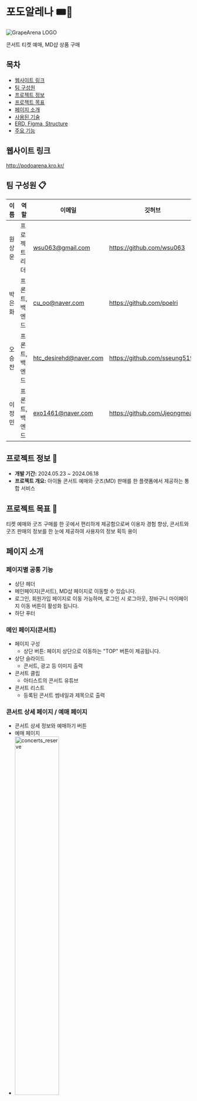 # 포도알레나 🎟️🍇

![GrapeArena LOGO](./GRAPEARENA_LOGO.png)

 콘서트 티켓 예매, MD샵 상품 구매

## 목차
- [웹사이트 링크](#웹사이트-링크)
- [팀 구성원](#팀-구성원-)
- [프로젝트 정보](#프로젝트-정보-)
- [프로젝트 목표](#프로젝트-목표-)
- [페이지 소개](#페이지-소개)
- [사용된 기술](#사용된-기술-)
- [ERD, Figma, Structure](#erd-figma-structure)
- [주요 기능](#주요-기능-)

## 웹사이트 링크
http://podoarena.kro.kr/

 
## 팀 구성원 📋

| 이름   | 역할            | 이메일                   | 깃허브 |
|--------|-----------------|--------------------------|----------------|
| 원상운 | 프로젝트 리더 | wsu063@gmail.com      | https://github.com/wsu063  |
| 박은화 | 프론트, 백엔드 | cu_oo@naver.com     | https://github.com/poelri |
| 오승찬 | 프론트, 백엔드 | htc_desirehd@naver.com     | https://github.com/sseung519 |
| 이정민 | 프론트, 백엔드 | exo1461@naver.com | https://github.com/Jjeongmean |

## 프로젝트 정보 📃
- **개발 기간:** 2024.05.23 ~ 2024.06.18
- **프로젝트 개요:** 아이돌 콘서트 예매와 굿즈(MD) 판매를 한 플랫폼에서 제공하는 통합 서비스

## 프로젝트 목표 🎯

티켓 예매와 굿즈 구매를 한 곳에서 편리하게 제공함으로써 이용자 경험 향상, 콘서트와 굿즈 판매의 정보를 한 눈에 제공하여 사용자의 정보 획득 용이

## 페이지 소개

### 페이지별 공통 기능
- 상단 헤더
 - 메인페이지(콘서트), MD샵 페이지로 이동할 수 있습니다.
 - 로그인, 회원가입 페이지로 이동 가능하며, 로그인 시 로그아웃, 장바구니 마이페이지 이동 버튼이 활성화 됩니다.
- 하단 푸터

### 메인 페이지(콘서트)
- 페이지 구성
  - 상단 버튼: 페이지 상단으로 이동하는 "TOP" 버튼이 제공됩니다.
- 상단 슬라이드
  - 콘서트, 광고 등 이미지 출력
- 콘서트 클립
  - 아티스트의 콘서트 유튜브
- 콘서트 리스트
  - 등록된 콘서트 썸네일과 제목으로 출력
    
### 콘서트 상세 페이지 / 예매 페이지
- 콘서트 상세 정보와 예매하기 버튼
- 예매 페이지
- <img src="./concerts_reserve.gif" alt="concerts_reserve" style="width:50%;">

### MD 페이지
- 상단 슬라이드
  - 굿즈 광고 배너
- 굿즈 리스트
  - 굿즈 카테고리별 분류
  - <img src="./goods_filter.gif" alt="goods_filter" style="width:50%;">
  - 굿즈 이름 검색
  - 굿즈 리스트 출력(상품 20개씩 출력)
  - 페이징 처리

### MD 상세 페이지
- 페이지 구성
  - 상단 버튼: 페이지 상단으로 이동하는 "TOP" 버튼이 제공됩니다.
- 상품 정보
  - 상품 이미지: 대표 상품 이미지가 표시됩니다.
  - 상품 정보: 상품 이름과 가격이 표시됩니다. 무료배송 여부도 함께 표시됩니다.
  - 상품 수량 선택: 수량을 선택할 수 있는 인터페이스가 제공되며, 최대 구매 가능 수량이 표시됩니다.
- 구매 옵션
  - 장바구니 추가 및 구매: 사용자가 로그인 상태에 따라 "장바구니 추가"와 "바로 구매" 버튼이 제공됩니다.
  - 로그인하지 않은 경우: "장바구니 추가" 버튼이 비활성화 상태로 표시됩니다.
  - 로그인한 경우: "바로 구매" 버튼과 함께 "장바구니 추가" 버튼이 활성화 상태로 표시됩니다.
- 상품 설명 탭
  - 상품 설명: 상품의 세부 정보와 이미지가 포함된 탭이 제공됩니다.
- 기타 기능
  - 판매 공지: 상품의 판매 관련 정보가 포함된 공지사항이 표시됩니다.

### 로그인/회원가입/아이디 찾기/비밀번호 찾기/회원정보 수정 페이지
- 로그인 페이지
 - 아이디와 패스워드를 올바르게 입력하면 로그인이 가능합니다.
 - 아이디 정보를 쿠키에 저장하여 다음 로그인 시, 로그인 했던 아이디가 자동 입력됩니다.
 - 존재하지 않는 아이디와 올바르지 않은 패스워드 입력 시 안내 문구를 보여줍니다.
 - 아이디 찾기/ 비밀번호 찾기/ 회원가입 페이지로 이동 가능합니다.

- 회원가입 페이지
  - 회원정보(이름, 이메일, 패스워드, 주소, 전화번호)를 입력할 수 있습니다.
  - 이미 등록된 이메일과 번호는 중복으로 입력할 수 없습니다.
  - 회원 정보 설정
   - 이름
   - 이메일: email@email.com 형식 확인
   - 비밀번호: 8~16자 알파벳 대,소문자, 특수문자 포함
   - 주소: 카카오 주소 라이브러리 이용하여 도로명 주소, 번지 주소로 검색 하여 등록
     
- 아이디 찾기/비밀번호 찾기(재설정) 페이지
  - 가입 시, 입력한 이름, 전화번호로 아이디를 찾을 수 있습니다.
  - 가입 시, 입력한 이메일, 전화번호로 비밀번호를 재설정 할 수 있습니다.

- 회원정보 수정 페이지
  - 비밀번호를 재입력하여 인증 후 비밀번호, 주소 수정 가능
  - 회원탈퇴 버튼을 누르면 팝업창에 한번더 '탈퇴' 메시지를 입력 후 탈퇴 확인창 확인 후 탈퇴 가능합니다.
 
### 콘서트 예매내역/ 굿즈 주문내역 페이지
- 페이지 구성
  - 제목: "콘서트 예매내역"이라는 제목이 화면 상단에 표시됩니다.
- 예매내역 테이블
  - 테이블: 예매된 콘서트의 목록이 테이블 형태로 나타납니다.
  - 테이블 헤더: 예매번호, 콘서트 이름, 공연장 이름, 공연 시간, 공연 좌석, 예매 취소 버튼의 열이 표시됩니다.
  - 데이터 출력: Thymeleaf의 조건부 블록을 사용하여, 예약된 좌석 정보가 있는 경우에만 해당 정보가 표시됩니다.
         각 예약된 좌석에 대해 예매번호, 콘서트 이름, 공연장 이름, 공연 시간, 공연 좌석이 테이블에 출력됩니다.
         예매 취소 버튼은 해당 예매를 취소하는 기능을 제공합니다.
- 예매 취소 기능
  - 예매 취소 버튼: 각 예매된 좌석에는 예매 취소를 위한 버튼이 포함됩니다.
      - 버튼을 클릭하면 JavaScript 함수 deleteReserveSeat(reserveSeatId)가 호출됩니다.
      - 사용자는 버튼을 클릭한 후 확인을 누르면 예매를 취소할 지 물어보는 알림창이 표시됩니다.
      - 확인을 선택하면 AJAX를 통해 해당 예매 좌석을 서버에서 삭제하고 페이지를 새로고침하여 업데이트합니다.
      - 만약 로그인 되어 있지 않은 경우, AJAX 요청이 실패하고 사용자는 로그인 페이지로 리디렉션됩니다.
- CSRF 보안
  - CSRF 토큰: 페이지 로드 시 메타 태그에 포함된 CSRF 토큰과 헤더를 AJAX 요청에서 사용하여 보안을 강화합니다.

### 관리자 페이지
- 페이지 구성
   - 제목
      - 페이지 상단에 표시
   - 테이블 구성
      - 리스트를 테이블 형태로 출력합니다.
      - 테이블 헤더 : 번호, 이름, 수정, 취소 버튼의 열로 표시됩니다.
   - 테이블 출력
      - Thymeleaf의 조건부 블록을 사용하여 해당 조건이 충족할때만 해당 정보가 표시됩니다.
   - 삭제 기능
      - 휴지통 아이콘을 클릭하면 취소할 지를 묻는 알림참이 표시됩니다,.
   - CSRF 보안
      - 페이지 로드 시 메타 태그에 포함된 CSRF 토큰을 AJAX 요청의 헤더에 포함하여 보안을 강화합니다.
      - 이를 통해 CSRF 공격으로부터 보호됩니다.

## 사용된 기술 📚

### 백엔드 

- **Java** 
- **Spring Data JPA(Hibernate)** 
- **Spring Boot** 
- **Spring Security** 
- **MySQL DB** 

### 프론트엔드

- **Thymeleaf** 
- **Bootstrap** 
- **JavaScript** 
- **JQuery**
- **HTML, CSS** 

### 보안

- **CSRF Protection**

## ERD, Figma, Structure

<details>

<summary>ERD</summary>

![GrapeArena ERD](./GRAPEARENA_ERD.png)

</details>
- [Figma](https://www.figma.com/design/Ls4wHm9XDGkq76kE6bf9O9/%ED%8F%AC%EB%8F%84%EC%95%8C%EB%A0%88%EB%82%98?node-id=0-1&t=XxNJ1mHXJmdDyjgW-0)
- Architecture

## 주요 기능 ✨

- **콘서트 티켓 예매:** 콘서트 티켓을 예매 후 DB에 저장합니다.
- **MD 샵:** 좋아하는 아티스트와 이벤트 관련 상품을 탐색하고 구매할 수 있습니다.
- **안전한 거래:** CSRF토큰을 이용 해 보안을 위해 한번 더 체크.


